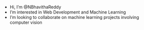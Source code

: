 - Hi, I’m @NBhavithaReddy
- I’m interested in Web Development and Machine Learning
- I’m looking to collaborate on machine learning projects involving computer vision

<!---
NBhavithaReddy/NBhavithaReddy is a ✨ special ✨ repository because its `README.md` (this file) appears on your GitHub profile.
You can click the Preview link to take a look at your changes.
--->
